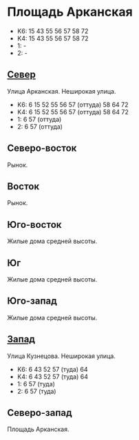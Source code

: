 # Площадь Арканская

* K6:   15  43  55  56  57  58  72
* K4:   15  43  55  56  57  58  72
* 1:    -
* 2:    -

## [Север](./455070.md)

Улица Арканская.
Неширокая улица.

* K6:   6   15  52  55  56  57 (оттуда) 58  64  72
* K4:   6   15  52  55  56  57 (оттуда) 58  64  72
* 1:    6   57 (оттуда)
* 2:    6   57 (оттуда)

## Северо-восток

Рынок.

## Восток

Рынок.

## Юго-восток

Жилые дома средней высоты.

## Юг

Жилые дома средней высоты.

## Юго-запад

Жилые дома средней высоты.

## [Запад](./450080.md)

Улица Кузнецова.
Неширокая улица.

* K6:   6   43  52  57 (туда)   64
* K4:   6   43  52  57 (туда)   64
* 1:    6   57 (туда)
* 2:    6   57 (туда)

## Северо-запад

Площадь Арканская.

